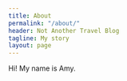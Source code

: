 ```yaml
---
title: About
permalink: "/about/"
header: Not Another Travel Blog
tagline: My story
layout: page
---
```


Hi! My name is Amy.